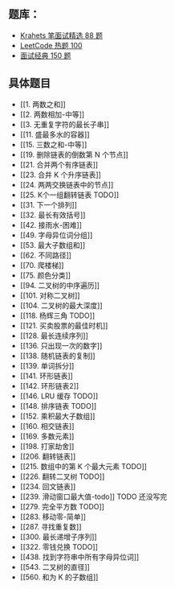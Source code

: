## 题库：
* [Krahets 笔面试精选 88 题](https://leetcode.cn/studyplan/selected-coding-interview/)
* [LeetCode 热题 100](https://leetcode.cn/studyplan/top-100-liked/)
* [面试经典 150 题](https://leetcode.cn/studyplan/top-interview-150/) 

## 具体题目

* [[1. 两数之和]]
* [[2. 两数相加-中等]]
* [[3. 无重复字符的最长子串]]
* [[11. 盛最多水的容器]]
* [[15. 三数之和-中等]]
* [[19. 删除链表的倒数第 N 个节点]]
* [[21. 合并两个有序链表]]
* [[23. 合并 K 个升序链表]]
* [[24. 两两交换链表中的节点]]
* [[25. K个一组翻转链表 TODO]]
* [[31. 下一个排列]]
* [[32. 最长有效括号]]
* [[42. 接雨水-困难]]
* [[49. 字母异位词分组]]
* [[53. 最大子数组和]]
* [[62. 不同路径]]
* [[70. 爬楼梯]]
* [[75. 颜色分类]]
* [[94. 二叉树的中序遍历]]
* [[101. 对称二叉树]]
* [[104. 二叉树的最大深度]]
* [[118. 杨辉三角 TODO]]
* [[121. 买卖股票的最佳时机]]
* [[128. 最长连续序列]]
* [[136. 只出现一次的数字]]
* [[138. 随机链表的复制]]
* [[139. 单词拆分]]
* [[141. 环形链表]]
* [[142. 环形链表2]]
* [[146. LRU 缓存 TODO]]
* [[148. 排序链表 TODO]]
* [[152. 乘积最大子数组]]
* [[160. 相交链表]]
* [[169. 多数元素]]
* [[198. 打家劫舍]]
* [[206. 翻转链表]]
* [[215. 数组中的第 K 个最大元素 TODO]]
* [[226. 翻转二叉树 TODO]]
* [[234. 回文链表]]
* [[239. 滑动窗口最大值-todo]]  TODO 还没写完
* [[279. 完全平方数 TODO]]
* [[283. 移动零-简单]]
* [[287. 寻找重复数]]
* [[300. 最长递增子序列]]
* [[322. 零钱兑换 TODO]]
* [[438. 找到字符串中所有字母异位词]]
* [[543. 二叉树的直径]]
* [[560. 和为 K 的子数组]]

